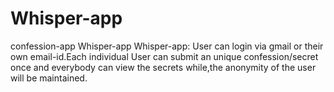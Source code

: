 # Whisper-app
confession-app
Whisper-app Whisper-app: User can login via gmail or their own email-id.Each individual User can submit an unique confession/secret once and everybody can view the secrets while,the anonymity of the user will be maintained.
